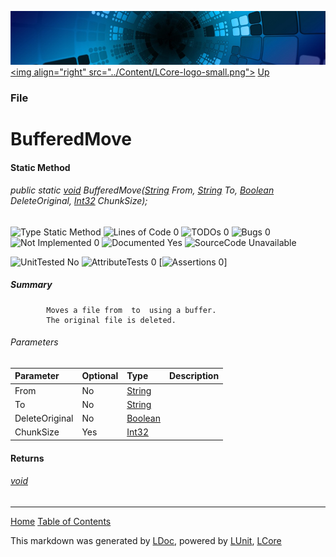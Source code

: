 ![](../Content/LCore-banner-small.png "")
[&lt;img align=&quot;right&quot; src=&quot;../Content/LCore-logo-small.png&quot;&gt;](../../README.md)
[Up](File.md)

### File

# BufferedMove

#### Static Method

###### public static [void](https://msdn.microsoft.com/en-us/library/system.void.aspx) BufferedMove([String](https://msdn.microsoft.com/en-us/library/system.string.aspx) From, [String](https://msdn.microsoft.com/en-us/library/system.string.aspx) To, [Boolean](https://msdn.microsoft.com/en-us/library/system.boolean.aspx) DeleteOriginal, [Int32](https://msdn.microsoft.com/en-us/library/system.int32.aspx) ChunkSize);

![Type Static Method](http://b.repl.ca/v1/Type-Static%20Method-blue.png "") ![Lines of Code 0](http://b.repl.ca/v1/Lines%20of%20Code-0-blue.png "") ![TODOs 0](http://b.repl.ca/v1/TODOs-0-green.png "") ![Bugs 0](http://b.repl.ca/v1/Bugs-0-green.png "") ![Not Implemented 0](http://b.repl.ca/v1/Not%20Implemented-0-green.png "") ![Documented Yes](http://b.repl.ca/v1/Documented-Yes-brightgreen.png "") ![SourceCode Unavailable](http://b.repl.ca/v1/SourceCode-Unavailable-red.png "")

![UnitTested No](http://b.repl.ca/v1/UnitTested-No-lightgrey.png "") ![AttributeTests 0](http://b.repl.ca/v1/AttributeTests-0-lightgrey.png "") [![Assertions 0](http://b.repl.ca/v1/Assertions-0-lightgrey.png "")]

##### Summary

            Moves a file from  to  using a buffer.
            The original file is deleted.
            

###### Parameters

Parameter | Optional | Type | Description
:---  | :---  | :---  | :--- 
From | No | [String](https://msdn.microsoft.com/en-us/library/system.string.aspx) | 
To | No | [String](https://msdn.microsoft.com/en-us/library/system.string.aspx) | 
DeleteOriginal | No | [Boolean](https://msdn.microsoft.com/en-us/library/system.boolean.aspx) | 
ChunkSize | Yes | [Int32](https://msdn.microsoft.com/en-us/library/system.int32.aspx) | 


#### Returns

###### [void](https://msdn.microsoft.com/en-us/library/system.void.aspx)



---

[Home](../../README.md) [Table of Contents](../../TableOfContents.md)

This markdown was generated by [LDoc](https://github.com/CodeSingularity/LDoc), powered by [LUnit](https://github.com/CodeSingularity/LUnit), [LCore](https://github.com/CodeSingularity/LCore)
